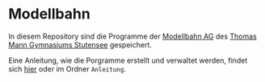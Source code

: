 # Modellbahn

In diesem Repository sind die Programme der [Modellbahn AG](https://modellbahn-ag.de) des [Thomas Mann Gymnasiums Stutensee](https://tmg-stutensee.de/startseite.html) gespeichert.

Eine Anleitung, wie die Porgramme erstellt und verwaltet werden, findet sich [hier](https://dennismoschina.github.io/Modellbahn/) oder im Ordner `Anleitung`.
